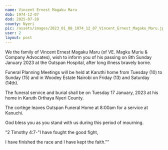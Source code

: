 ```yaml
---
name: Vincent Ernest Magaku Maru
dob: 1974-12-07
dod: 2025-07-20
county: Nyeri
pic: /assets/images/2023_01_08_1974_12_07_Vincent_Ernest_Magaku_Maru.jpg
user: 2
layout: post
---
```

<p class='py-2'>We the family of Vincent Ernest Magaku Maru (of VE. Magku Muriu & Company Advocates), wish to inform you of his passing on 8th Sunday January 2023 at the Outspan Hospital, after long illness bravely borne.</p><p class='py-2'></p><p class='py-2'>Funeral Planning Meetings will be held at Karuthi home from Tuesday (10) to Sunday (15) and in Woodey Estate Nairobi on Friday (13) and Saturday (14th).</p><p class='py-2'></p><p class='py-2'>The funeral service and burial shall be on Tuesday 17 January, 2023 at his home in Karuth Orthaya Nyeri County.</p><p class='py-2'></p><p class='py-2'>The cortège leaves Outspan Funeral Home at 8:00am for a service at Kanuchi.</p><p class='py-2'></p><p class='py-2'>God bless you as you stand with us during this period of mourning.</p><p class='py-2'>“2 Timothy 4:7-"I have fought the good fight,</p><p class='py-2'>I have finished the race and I have kept the faith."”</p><p class='py-2'></p><p class='py-2'></p>

